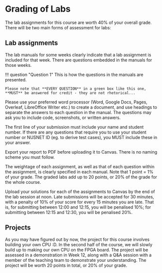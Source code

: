 # Grading of Labs

The lab assignments for this course are worth 40% of your overall grade. There will be two main forms of assessment for labs:

## Lab assignments

The lab manuals for some weeks clearly indicate that a lab assignment is included for that week. There are questions embedded in the manuals for those weeks. 

!!! question "Question 1"
	This is how the questions in the manuals are presented. 
	
	Please note that **EVERY QUESTION** in a green box like this one, **MUST** be answered for credit - they are not rhetorical...

Please use your preferred word processor (Word, Google Docs, Pages, Overleaf, LibreOffice Writer etc.) to create a document, and use headings to separate the answers to each question in the manual. The questions may ask you to include code, screenshots, or written answers. 

The first line of your submission must include your name and student number. If there are any questions that require you to use your student number or NUSNET ID (eg. to derive test cases), you MUST include these in your answer.

Export your report to PDF before uploading it to Canvas. There is no naming scheme you must follow. 

The weightage of each assignment, as well as that of each question within the assignment, is clearly specified in each manual. Note that 1 point = 1% of your grade. The graded labs add up to 20 points, or 20% of the grade for the whole course. 

Upload your solutions for each of the assignments to Canvas by the end of the lab session at noon. Late submissions will be accepted for 30 minutes, with a penalty of 10% of your score for every 15 minutes you are late. That is, for submitting between 12:00 and 12:15, you will be penalised 10%; for submitting between 12:15 and 12:30, you will be penalised 20%. 

## Projects

As you may have figured out by now, the project for this course involves building your own CPU :D. In the second half of the course, we will slowly build up to making our own CPU on the FPGA board. The project will be assessed in a demonstration in Week 12, along with a Q&A session with a member of the teaching team to demonstrate your understanding. The project will be worth 20 points in total, or 20% of your grade.




